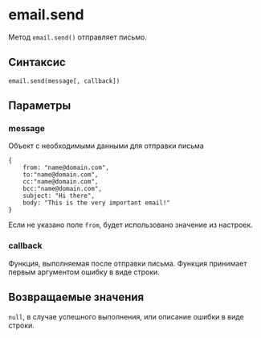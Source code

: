 # email.send

Метод `email.send()` отправляет письмо.

## Синтаксис

```
email.send(message[, callback])
```

## Параметры

### message
Объект с необходимыми данными для отправки письма

```
{
    from: "name@domain.com",
    to:"name@domain.com",
    cc:"name@domain.com",
    bcc:"name@domain.com",
    subject: "Hi there",
    body: "This is the very important email!"
}
```

Если не указано поле `from`, будет использовано значение из настроек.  

### callback
Функция, выполняемая после отправки письма. Функция принимает первым аргументом ошибку в виде строки.

## Возвращаемые значения

`null`, в случае успешного выполнения, или описание ошибки в виде строки.